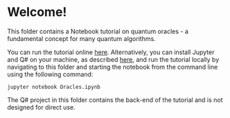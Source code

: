 # Welcome!

This folder contains a Notebook tutorial on quantum oracles - a fundamental concept for many quantum algorithms.

You can run the tutorial online [here](https://mybinder.org/v2/gh/Microsoft/QuantumKatas/main?filepath=tutorials/Oracles/Oracles.ipynb).  Alternatively, you can install Jupyter and Q# on your machine, as described [here](https://docs.microsoft.com/quantum/install-guide/jupyter), and run the tutorial locally by navigating to this folder and starting the notebook from the command line using the following command:

    jupyter notebook Oracles.ipynb

The Q# project in this folder contains the back-end of the tutorial and is not designed for direct use.
